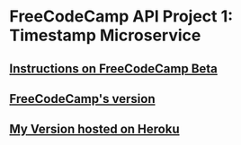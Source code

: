 # FreeCodeCamp API Project 1: Timestamp Microservice

## [Instructions on FreeCodeCamp Beta](https://beta.freecodecamp.org/en/challenges/api-and-microservice-projects/timestamp-microservice)

## [FreeCodeCamp's version](https://timestamp-ms.herokuapp.com/)

## [My Version hosted on Heroku](https://guarded-earth-69635.herokuapp.com/)
